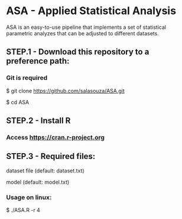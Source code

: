 # ASA - Applied Statistical Analysis


ASA is an easy-to-use pipeline that implements a set of statistical parametric analyzes that can be adjusted to different datasets.


## STEP.1 - Download this repository to a preference path:


### Git is required

$ git clone https://github.com/salasouza/ASA.git

$ cd ASA


## STEP.2 - Install R 


### Access https://cran.r-project.org


## STEP.3 - Required files:


dataset file (default: dataset.txt)

model (default: model.txt)

### Usage on linux: 

$ ./ASA.R -r 4 

